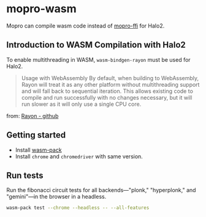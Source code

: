 # mopro-wasm

Mopro can compile wasm code instead of [mopro-ffi](../mopro-ffi/) for Halo2.

## Introduction to WASM Compilation with Halo2

To enable multithreading in WASM, `wasm-bindgen-rayon` must be used for Halo2.

> Usage with WebAssembly
By default, when building to WebAssembly, Rayon will treat it as any other platform without multithreading support and will fall back to sequential iteration. This allows existing code to compile and run successfully with no changes necessary, but it will run slower as it will only use a single CPU core.

from: [Rayon - github](https://github.com/rayon-rs/rayon#usage-with-webassembly)

## Getting started

- Install [wasm-pack](https://rustwasm.github.io/wasm-pack/installer/)
- Install `chrome` and `chromedriver` with same version.

## Run tests

Run the fibonacci circuit tests for all backends—"plonk," "hyperplonk," and "gemini"—in the browser in a headless.

```bash
wasm-pack test --chrome --headless -- --all-features
```
